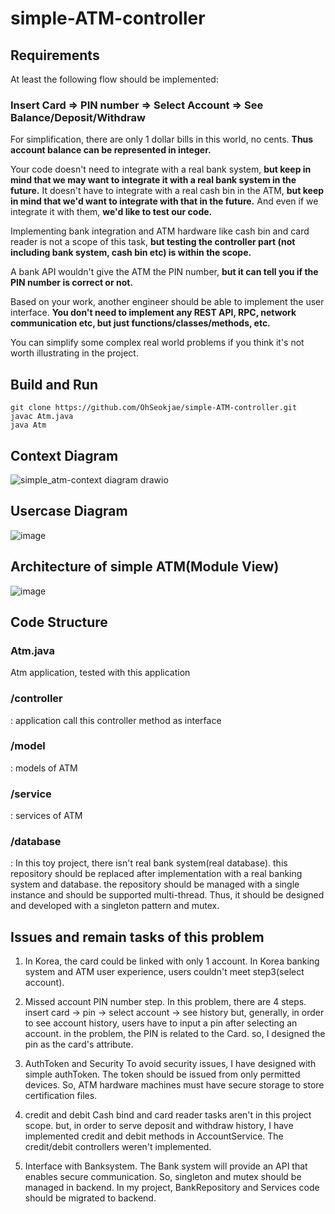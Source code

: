 # simple-ATM-controller


## Requirements
At least the following flow should be implemented:

### Insert Card => PIN number => Select Account => See Balance/Deposit/Withdraw

For simplification, there are only 1 dollar bills in this world, no cents. **Thus account balance can be represented in integer.**

Your code doesn't need to integrate with a real bank system, **but keep in mind that we may want to integrate it with a real bank system in the future.**
It doesn't have to integrate with a real cash bin in the ATM, **but keep in mind that we'd want to integrate with that in the future.**
And even if we integrate it with them, **we'd like to test our code.**

Implementing bank integration and ATM hardware like cash bin and card reader is not a scope of this task, **but testing the controller part (not including bank system, cash bin etc) is within the scope.**

A bank API wouldn't give the ATM the PIN number, **but it can tell you if the PIN number is correct or not.**

Based on your work, another engineer should be able to implement the user interface. **You don't need to implement any REST API, RPC, network communication etc, but just functions/classes/methods, etc.**

You can simplify some complex real world problems if you think it's not worth illustrating in the project.

## Build and Run
```
git clone https://github.com/OhSeokjae/simple-ATM-controller.git
javac Atm.java
java Atm
```

## Context Diagram
![simple_atm-context diagram drawio](https://user-images.githubusercontent.com/34128826/189163600-d451fb59-e6b8-4a67-8564-6c73b8210962.png)

## Usercase Diagram
![image](https://user-images.githubusercontent.com/34128826/189533610-e07f9430-b508-45c0-b2d8-346e45399e88.png)

## Architecture of simple ATM(Module View)
![image](https://user-images.githubusercontent.com/34128826/189534296-dc320876-5425-4b84-921b-2a9859d75034.png)

## Code Structure
### Atm.java
Atm application, tested with this application
### /controller
 : application call this controller method as interface
### /model
 : models of ATM
### /service
 : services of ATM
### /database
 : In this toy project, there isn't real bank system(real database). this repository should be replaced after implementation with a real banking system and database.
 the repository should be managed with a single instance and should be supported multi-thread. Thus, it should be designed and developed with a singleton pattern and mutex.

## Issues and remain tasks of this problem
1. In Korea, the card could be linked with only 1 account.
In Korea banking system and ATM user experience, users couldn't meet step3(select account).

2. Missed account PIN number step.
In this problem, there are 4 steps.
insert card -> pin -> select account -> see history
but, generally, in order to see account history, users have to input a pin after selecting an account. in the problem, the PIN is related to the Card. so, I designed the pin as the card's attribute.

3. AuthToken and Security
To avoid security issues, I have designed with simple authToken. The token should be issued from only permitted devices. So, ATM hardware machines must have secure storage to store certification files.

4. credit and debit
Cash bind and card reader tasks aren't in this project scope. but, in order to serve deposit and withdraw history, I have implemented credit and debit methods in AccountService. The credit/debit controllers weren't implemented.

5. Interface with Banksystem.
The Bank system will provide an API that enables secure communication. So, singleton and mutex should be managed in backend. In my project, BankRepository and Services code should be migrated to backend.
